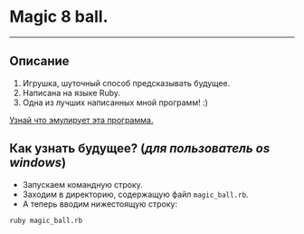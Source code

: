 # Magic 8 ball.
---

## Описание

1. Игрушка, шуточный способ предсказывать будущее.
2. Написана на языке Ruby.
3. Одна из лучших написанных мной программ! :)

[Узнай что эмулирует эта программа.](https://ru.wikipedia.org/wiki/Magic_8_ball)

## Как узнать будущее? (*для пользователь os windows*)

* Запускаем командную строку.
* Заходим в директорию, содержащую файл `magic_ball.rb`.
* А теперь вводим нижестоящую строку:

```ruby magic_ball.rb```
